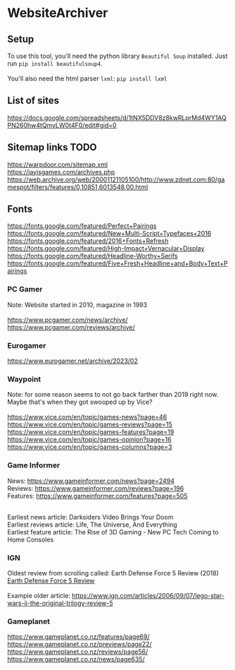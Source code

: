 # WebsiteArchiver

## Setup

To use this tool, you'll need the python library `Beautiful Soup` installed. Just run `pip install beautifulsoup4`.<br/><br/>
You'll also need the html parser `lxml`: `pip install lxml`


## List of sites
https://docs.google.com/spreadsheets/d/1tNX5DDV8z8kwRLprMd4WY1AQPN260hw4tQmyLW0t4F0/edit#gid=0


## Sitemap links TODO
https://warpdoor.com/sitemap.xml <br/>
https://jayisgames.com/archives.php <br/>
https://web.archive.org/web/20001121105100/http://www.zdnet.com:80/gamespot/filters/features/0,10851,6013548,00.html <br/>


## Fonts

https://fonts.google.com/featured/Perfect+Pairings
https://fonts.google.com/featured/New+Multi-Script+Typefaces+2016
https://fonts.google.com/featured/2016+Fonts+Refresh
https://fonts.google.com/featured/High-Impact+Vernacular+Display
https://fonts.google.com/featured/Headline-Worthy+Serifs
https://fonts.google.com/featured/Five+Fresh+Headline+and+Body+Text+Pairings


### PC Gamer
Note: Website started in 2010, magazine in 1993 <br/>
 <br/>
https://www.pcgamer.com/news/archive/ <br/>
https://www.pcgamer.com/reviews/archive/ <br/>


### Eurogamer
https://www.eurogamer.net/archive/2023/02 <br/>


### Waypoint
Note: for some reason seems to not go back farther than 2019 right now. Maybe that's when they got swooped up by Vice? <br/>
 <br/>
https://www.vice.com/en/topic/games-news?page=46 <br/>
https://www.vice.com/en/topic/games-reviews?page=15 <br/>
https://www.vice.com/en/topic/games-features?page=19 <br/>
https://www.vice.com/en/topic/games-opinion?page=16 <br/>
https://www.vice.com/en/topic/games-columns?page=3 <br/>



### Game Informer
News: https://www.gameinformer.com/news?page=2494 <br/>
Reviews: https://www.gameinformer.com/reviews?page=196 <br/>
Features: https://www.gameinformer.com/features?page=505 <br/>

<br/>
Earliest news article: Darksiders Video Brings Your Doom <br/>
Earliest reviews article: Life, The Universe, And Everything <br/>
Earliest feature article: The Rise of 3D Gaming - New PC Tech Coming to Home Consoles <br/>



### IGN

Oldest review from scrolling called: Earth Defense Force 5 Review (2018) <br/>
[Earth Defense Force 5 Review](https://www.ign.com/articles/2018/12/07/earth-defense-force-5-review) <br/>
<br/>
Example older article: https://www.ign.com/articles/2006/09/07/lego-star-wars-ii-the-original-trilogy-review-5



### Gameplanet

https://www.gameplanet.co.nz/features/page69/ <br/>
https://www.gameplanet.co.nz/previews/page22/ <br/>
https://www.gameplanet.co.nz/reviews/page56/ <br/>
https://www.gameplanet.co.nz/news/page635/ <br/>

